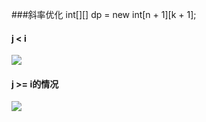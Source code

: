 ###斜率优化
int[][] dp = new int[n + 1][k + 1];

#### j < i
![](http://oss.zaqbest.com/i/2022/04/30/626d0ad3e7fd3.png)

#### j >= i的情况
![](http://oss.zaqbest.com/i/2022/04/30/626d18344494d.png)